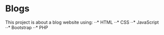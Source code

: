 # Blogs
This project is about a blog website using:
⋅⋅* HTML
⋅⋅* CSS
⋅⋅* JavaScript
⋅⋅* Bootstrap
⋅⋅* PHP
